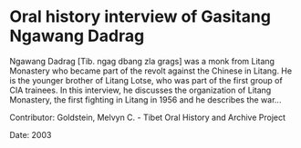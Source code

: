 # Oral history interview of Gasitang Ngawang Dadrag  
Ngawang Dadrag [Tib. ngag dbang zla grags] was a monk from Litang Monastery who became part of the revolt against the Chinese in Litang. He is the younger brother of Litang Lotse, who was part of the first group of CIA trainees. In this interview, he discusses the organization of Litang Monastery, the first fighting in Litang in 1956 and he describes the war... 

Contributor: Goldstein, Melvyn C. - Tibet Oral History and Archive Project  

Date:
2003  

